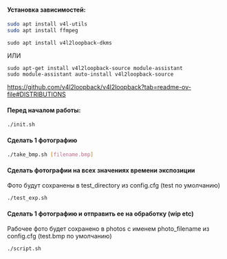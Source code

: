 #### Установка зависимостей:
```sh
sudo apt install v4l-utils
sudo apt install ffmpeg
```

```
sudo apt install v4l2loopback-dkms
```
ИЛИ
```
sudo apt-get install v4l2loopback-source module-assistant
sudo module-assistant auto-install v4l2loopback-source
```
https://github.com/v4l2loopback/v4l2loopback?tab=readme-ov-file#DISTRIBUTIONS


#### Перед началом работы:
```sh
./init.sh
```

#### Сделать 1 фотографию
```sh
./take_bmp.sh [filename.bmp]
```

#### Сделать фотографии на всех значениях времени экспозиции
Фото будут сохранены в test_directory из config.cfg (test по умолчанию)
```sh
./test_exp.sh
```


#### Сделать 1 фотографию и отправить ее на обработку (wip etc)
Рабочее фото будет сохранено в photos с именем photo_filename из config.cfg (test.bmp по умолчанию)
```sh
./script.sh
```
